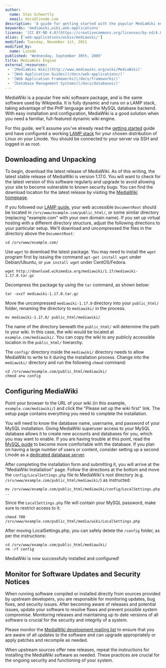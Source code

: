 ```yaml
---
author:
  name: Stan Schwertly
  email: docs@linode.com
description: 'A guide for getting started with the popular MediaWiki engine for powering wiki sites.'
keywords: 'mediawiki,wiki,web-applications'
license: '[CC BY-ND 4.0](https://creativecommons.org/licenses/by-nd/4.0)'
alias: ['web-applications/wikis/mediawiki/']
modified: Tuesday, November 1st, 2011
modified_by:
  name: Linode
published: 'Wednesday, September 30th, 2009'
title: MediaWiki Engine
external_resources:
 - '[MediaWiki Wiki](http://www.mediawiki.org/wiki/MediaWiki)'
 - '[Web Application Guides](/docs/web-applications/)'
 - '[Web Application Frameworks](/docs/frameworks/)'
 - '[Database Management Systems](/docs/databases/)'
---
```


MediaWiki is a popular free wiki software package, and is the same software used by Wikipedia. It is fully dynamic and runs on a LAMP stack, taking advantage of the PHP language and the MySQL database backend. With easy installation and configuration, MediaWiki is a good solution when you need a familiar, full-featured dynamic wiki engine.

For this guide, we'll assume you've already read the [getting started](/docs/getting-started/) guide and have configured a working [LAMP stack](/docs/lamp-guides/) for your chosen distribution of Linux on your Linode. You should be connected to your server via SSH and logged in as root.

## Downloading and Unpacking

To begin, download the latest release of MediaWiki. As of this writing, the latest stable release of MediaWiki is version 1.17.0. You will want to check for the latest version of this software regularly and upgrade to avoid allowing your site to become vulnerable to known security bugs. You can find the download location for the latest release by visiting the [MediaWiki homepage](http://www.mediawiki.org/wiki/MediaWiki).

If you followed our [LAMP guide](/docs/lamp-guides/), your web accessible `DocumentRoot` should be located in `/srv/www/example.com/public_html/`, or some similar directory (replacing "example.com" with your own domain name). If you set up virtual hosting with a different directory structure, adjust the following directions to your particular setup. We'll download and uncompressed the files in the directory above the `DocumentRoot`:

    cd /srv/www/example.com/

Use `wget` to download the latest package. You may need to install the `wget` program first by issuing the command `apt-get install wget` under Debian/Ubuntu, or `yum install wget` under CentOS/Fedora.

    wget http://download.wikimedia.org/mediawiki/1.17/mediawiki-1.17.0.tar.gz

Decompress the package by using the `tar` command, as shown below:

    tar -xvzf mediawiki-1.17.0.tar.gz

Move the uncompressed `mediawiki-1.17.0` directory into your `public_html/` folder, renaming the directory to `mediawiki/` in the process.

    mv mediawiki-1.17.0/ public_html/mediawiki/

The name of the directory beneath the `public_html/` will determine the path to your wiki. In this case, the wiki would be located at `example.com/mediawiki/`. You can copy the wiki to any publicly accessible location in the `public_html/` hierarchy.

The `config/` directory inside the `mediawiki/` directory needs to allow MediaWiki to write to it during the installation process. Change into the `mediawiki/` directory and run the following `chmod` command:

    cd /srv/www/example.com/public_html/mediawiki/
    chmod a+w config

## Configuring MediaWiki

Point your browser to the URL of your wiki (in this example, `example.com/mediawiki/`) and click the "Please set up the wiki first" link. The setup page contains everything you need to complete the installation.

You will need to know the database name, username, and password of your MySQL installation. Giving MediaWiki superuser access to your MySQL database allows it to create new accounts and databases for you, which you may want to enable. If you are having trouble at this point, read the [MySQL guide](/docs/databases/mysql) to become more comfortable with the database. If you plan on having a large number of users or content, consider setting up a second Linode as a [dedicated database server](/docs/databases/mysql/standalone-mysql-server).

After completing the installation form and submitting it, you will arrive at the "MediaWiki Installation" page. Follow the directions at the bottom and move the `config/LocalSettings.php` file to MediaWiki's root directory (e.g. `/srv/www/example.com/public_html/mediawiki/`) as instructed:

    mv /srv/www/example.com/public_html/mediawiki/config/LocalSettings.php ..

Since the `LocalSettings.php` file will contain your MySQL password, make sure to restrict access to it:

    chmod 700 /srv/www/example.com/public_html/media/wiki/LocalSettings.php

After moving LocalSettings.php, you can safely delete the `/config` folder, as per the instructions:

    cd /srv/www/example.com/public_html/mediawiki/
    rm -rf config

MediaWiki is now successfully installed and configured!

## Monitor for Software Updates and Security Notices

When running software compiled or installed directly from sources provided by upstream developers, you are responsible for monitoring updates, bug fixes, and security issues. After becoming aware of releases and potential issues, update your software to resolve flaws and prevent possible system compromise. Monitoring releases and maintaining up to date versions of all software is crucial for the security and integrity of a system.

Please monitor the [MediaWiki development mailing list](https://lists.wikimedia.org/mailman/listinfo/mediawiki-announce) to ensure that you are aware of all updates to the software and can upgrade appropriately or apply patches and recompile as needed.

When upstream sources offer new releases, repeat the instructions for installing the MediaWiki software as needed. These practices are crucial for the ongoing security and functioning of your system.